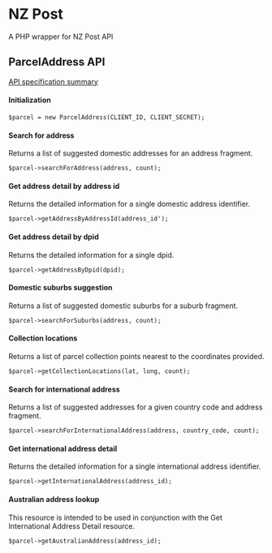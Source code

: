 # NZ Post
A PHP wrapper for NZ Post API

## ParcelAddress API
[API specification summary](https://anypoint.mulesoft.com/exchange/portals/nz-post-group/b8271f09-2ad8-4e1c-b6b1-322c5727d148/parceladdress-api/minor/1.0/console/summary/)

#### Initialization
```
$parcel = new ParcelAddress(CLIENT_ID, CLIENT_SECRET);
```

#### Search for address
Returns a list of suggested domestic addresses for an address fragment.
```
$parcel->searchForAddress(address, count);
```

#### Get address detail by address id
Returns the detailed information for a single domestic address identifier.
```
$parcel->getAddressByAddressId(address_id');
```

#### Get address detail by dpid
Returns the detailed information for a single dpid.
```
$parcel->getAddressByDpid(dpid);
```

#### Domestic suburbs suggestion
Returns a list of suggested domestic suburbs for a suburb fragment.
```
$parcel->searchForSuburbs(address, count);
```

#### Collection locations
Returns a list of parcel collection points nearest to the coordinates provided.
```
$parcel->getCollectionLocations(lat, long, count);
```

#### Search for international address
Returns a list of suggested addresses for a given country code and address fragment.
```
$parcel->searchForInternationalAddress(address, country_code, count);
```

#### Get international address detail
Returns the detailed information for a single international address identifier.
```
$parcel->getInternationalAddress(address_id);
```

#### Australian address lookup
This resource is intended to be used in conjunction with the Get International Address Detail resource.
```
$parcel->getAustralianAddress(address_id);
```
